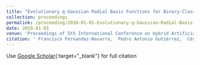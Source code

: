 ```yaml
---
title: "Evolutionary q-Gaussian Radial Basis Functions for Binary-Classification"
collection: proceedings
permalink: /proceeding/2010-01-01-Evolutionary-q-Gaussian-Radial-Basis-Functions-for-Binary-Classification
date: 2010-01-01
venue: 'Proceedings of 5th International Conference on Hybrid Artificial Intelligence Systems (HAIS2010)'
citation: ' Francisco Fernandez-Navarro,  Pedro Antonio Gutiérrez,  César Hervás-Martínez,  Manuel Cruz-Ramírez,  Mariano Carbonero-Ruz, &quot;Evolutionary q-Gaussian Radial Basis Functions for Binary-Classification.&quot; Proceedings of 5th International Conference on Hybrid Artificial Intelligence Systems (HAIS2010), 2010, pp.280--287.'
---
```

Use [Google Scholar](https://scholar.google.com/scholar?q=Evolutionary+q+Gaussian+Radial+Basis+Functions+for+Binary+Classification){:target="_blank"} for full citation
